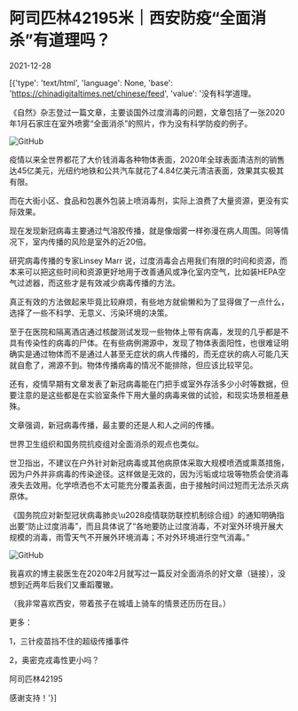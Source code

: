 # 阿司匹林42195米｜西安防疫“全面消杀”有道理吗？

2021-12-28

[{'type': 'text/html', 'language': None, 'base': 'https://chinadigitaltimes.net/chinese/feed', 'value': '没有科学道理。

《自然》杂志登过一篇文章，主要谈国外过度消毒的问题，文章包括了一张2020年1月石家庄在室外喷雾“全面消杀”的照片，作为没有科学防疫的例子。

![GitHub](https://chinadigitaltimes.net/chinese/files/2021/12/post-675136-61ca7b78c2726.png)

疫情以来全世界都花了大价钱消毒各种物体表面，2020年全球表面清洁剂的销售达45亿美元，光纽约地铁和公共汽车就花了4.84亿美元清洁表面，效果其实极其有限。

而在大街小区、食品和包裹外包装上喷消毒剂，实际上浪费了大量资源，更没有实际效果。

现在发现新冠病毒主要通过气溶胶传播，就是像烟雾一样弥漫在病人周围。同等情况下，室内传播的风险是室外的近20倍。

研究病毒传播的专家Linsey Marr 说，过度消毒会占用我们有限的时间和资源，而本来可以把这些时间和资源更好地用于改善通风或净化室内空气，比如装HEPA空气过滤器，而这些才是有效减少病毒传播的方法。

真正有效的方法做起来毕竟比较麻烦，有些地方就偷懒和为了显得做了一点什么，选择了一些不科学、无意义、污染环境的决策。

至于在医院和隔离酒店通过核酸测试发现一些物体上带有病毒，发现的几乎都是不具有传染性的病毒的尸体。在有些病例溯源中，发现了物体表面阳性，也很难证明确实是通过物体而不是通过人甚至无症状的病人传播的，而无症状的病人可能几天就自愈了，溯源不到。物体传播病毒的情况不能排除，但应该比较罕见。

还有，疫情早期有文章发表了新冠病毒能在门把手或室外存活多少小时等数据，但要注意的是这些都是在实验室条件下用大量的病毒来做的试验，和现实场景相差悬殊。

文章强调，新冠病毒传播，最主要的还是人和人之间的传播。

世界卫生组织和国务院抗疫组对全面消杀的观点也类似。

世卫指出，不建议在户外针对新冠病毒或其他病原体采取大规模喷洒或熏蒸措施，因为户外并非病毒的传染途径。这样做是无效的，因为污垢或垃圾等物质会使消毒液失去效用。化学喷洒也不太可能充分覆盖表面，由于接触时间过短而无法杀灭病原体。

《国务院应对新型冠状病毒肺炎\u2028疫情联防联控机制综合组》的通知明确指出要“防止过度消毒”，而且具体说了“各地要防止过度消毒，不对室外环境开展大规模的消毒，雨雪天气不开展外环境消毒；不对外环境进行空气消毒。”

![GitHub](https://chinadigitaltimes.net/chinese/files/2021/12/post-675136-61ca7b78d6802.png)

我喜欢的博主裴医生在2020年2月就写过一篇反对全面消杀的好文章（链接），没想到近两年后我们又重蹈覆辙。

（我非常喜欢西安，带着孩子在城墙上骑车的情景还历历在目。）

更多：

1，三针疫苗挡不住的超级传播事件

2，奥密克戎毒性更小吗？

阿司匹林42195

感谢支持！'}]